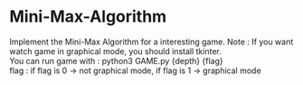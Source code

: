 # Mini-Max-Algorithm
Implement the Mini-Max Algorithm for a interesting game.
Note : If you want watch game in graphical mode, you should install tkinter.<br />
You can run game with : python3 GAME.py {depth} {flag} <br />
flag : if flag is 0 -> not graphical mode, if flag is 1 -> graphical mode
